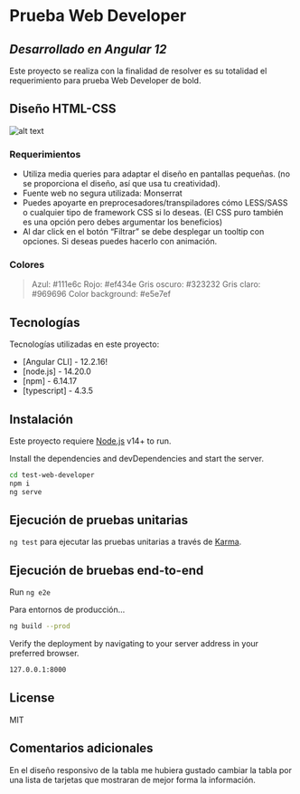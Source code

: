 # Prueba Web Developer
## _Desarrollado en Angular 12_


Este proyecto se realiza con la finalidad de resolver es su totalidad el requerimiento
para prueba Web Developer de bold.


## Diseño HTML-CSS

![alt text](./url/to/img.png)


### Requerimientos
- Utiliza media queries para adaptar el diseño en pantallas pequeñas. (no se
proporciona el diseño, así que usa tu creatividad).
- Fuente web no segura utilizada: Monserrat
- Puedes apoyarte en preprocesadores/transpiladores cómo LESS/SASS o cualquier
tipo de framework CSS si lo deseas. (El CSS puro también es una opción pero debes
argumentar los beneficios)
- Al dar click en el botón “Filtrar” se debe desplegar un tooltip con opciones. Si deseas
puedes hacerlo con animación.

### Colores
> Azul: #111e6c
> Rojo: #ef434e
> Gris oscuro: #323232
> Gris claro: #969696
> Color background: #e5e7ef


## Tecnologías

Tecnologías utilizadas en este proyecto:

- [Angular CLI] - 12.2.16!
- [node.js] - 14.20.0
- [npm] - 6.14.17
- [typescript] - 4.3.5


## Instalación

Este proyecto requiere [Node.js](https://nodejs.org/) v14+ to run.

Install the dependencies and devDependencies and start the server.

```sh
cd test-web-developer
npm i
ng serve
```


## Ejecución de pruebas unitarias


`ng test` para ejecutar las pruebas unitarias a través de
 [Karma](https://karma-runner.github.io).

## Ejecución de bruebas end-to-end

Run `ng e2e` 


Para entornos de producción...

```sh
ng build --prod
```



Verify the deployment by navigating to your server address in
your preferred browser.

```sh
127.0.0.1:8000
```

## License

MIT

## Comentarios adicionales

En el diseño responsivo de la tabla me hubiera gustado cambiar la tabla por una lista de tarjetas
que mostraran de mejor forma la información.
